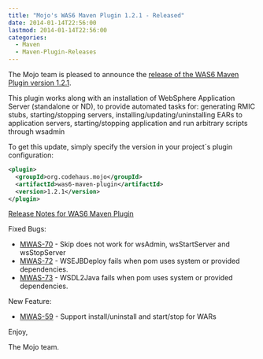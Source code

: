 ```yaml
---
title: "Mojo's WAS6 Maven Plugin 1.2.1 - Released"
date: 2014-01-14T22:56:00
lastmod: 2014-01-14T22:56:00
categories:
  - Maven
  - Maven-Plugin-Releases
---
```

The Mojo team is pleased to announce the [release of the WAS6 Maven Plugin version 1.2.1](http://mojo.codehaus.org/was6-maven-plugin/).

This plugin works along with an installation of WebSphere Application Server (standalone or ND), 
to provide automated tasks for: generating RMIC stubs, starting/stopping servers, installing/updating/uninstalling 
EARs to application servers, starting/stopping application and run arbitrary scripts through wsadmin

To get this update, simply specify the version in your project´s plugin configuration:

```xml
<plugin>
  <groupId>org.codehaus.mojo</groupId>
  <artifactId>was6-maven-plugin</artifactId>
  <version>1.2.1</version>
</plugin>
```

<!-- more -->

[Release Notes for WAS6 Maven Plugin](https://jira.codehaus.org/secure/ReleaseNote.jspa?projectId=11730&version=19594)

Fixed Bugs:

 * [MWAS-70](https://issues.apache.org/jira/browse/MWAS-70) - Skip does not work for wsAdmin, wsStartServer and wsStopServer
 * [MWAS-72](https://issues.apache.org/jira/browse/MWAS-72) - WSEJBDeploy fails when pom uses system or provided dependencies.
 * [MWAS-73](https://issues.apache.org/jira/browse/MWAS-73) - WSDL2Java fails when pom uses system or provided dependencies.

New Feature:

 * [MWAS-59](https://issues.apache.org/jira/browse/MWAS-59) - Support install/uninstall and start/stop for WARs

Enjoy,

The Mojo team.


